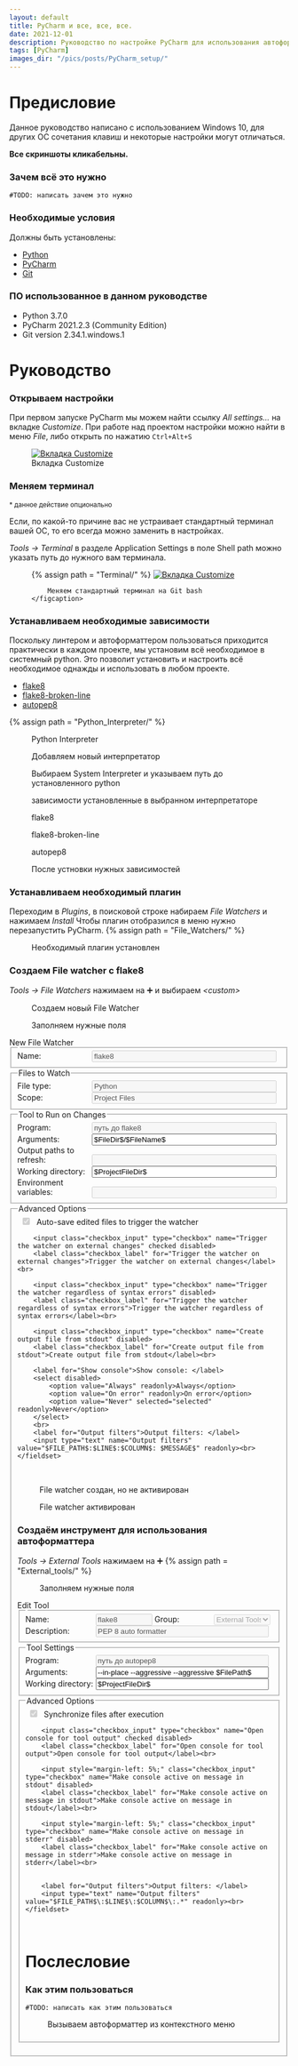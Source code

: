 ```yaml
---
layout: default
title: PyCharm и все, все, все.
date: 2021-12-01
description: Руководство по настройке PyCharm для использования автоформаттера autopep8 и линтера flake8
tags: [PyCharm]
images_dir: "/pics/posts/PyCharm_setup/"
---
```

# Предисловие
Данное руководство написано с использованием Windows 10, для других ОС сочетания клавиш и некоторые настройки могут отличаться.

**Все скриншоты кликабельны.**

### Зачем всё это нужно
    #TODO: написать зачем это нужно

### Необходимые условия
Должны быть установлены:
* [Python](https://www.python.org/downloads/)
* [PyCharm](https://www.jetbrains.com/ru-ru/pycharm/download/)
* [Git](https://git-scm.com/download/win)

### ПО использованное в данном руководстве
* Python 3.7.0
* PyCharm 2021.2.3 (Community Edition)
* Git version 2.34.1.windows.1


# Руководство
### Открываем настройки
При первом запуске PyCharm мы можем найти ссылку _All settings…_ на вкладке _Customize_.
При работе над проектом настройки можно найти в меню _File_, либо открыть по нажатию `Ctrl+Alt+S`
<figure>
    <a href="{{ page.images_dir | relative_url }}settings.png" target="_blank">
        <img src="{{ page.images_dir | relative_url }}settings.png" alt="Вкладка Customize"/>
    </a>
    <figcaption>
        Вкладка Customize
    </figcaption>
</figure>


### Меняем терминал
<small>* данное действие опционально</small>

Если, по какой-то причине вас не устраивает стандартный терминал вашей ОС, то его всегда можно заменить в настройках. 

_Tools -> Terminal_ в разделе Application Settings в поле Shell path можно указать путь до нужного вам терминала.
<figure>
    {% assign path = "Terminal/" %}
    <a href="{{ page.images_dir | relative_url }}{{ path }}1.png" target="_blank">
        <img src="{{ page.images_dir | relative_url }}{{ path }}1.png" alt="Вкладка Customize"/>
    </a>
    <figcaption>
        
        Меняем стандартный терминал на Git bash
    </figcaption>
</figure>

### Устанавливаем необходимые зависимости
Поскольку линтером и автоформаттером пользоваться приходится практически в каждом проекте, 
мы установим всё необходимое в системный python.
Это позволит установить и настроить всё необходимое однажды и использовать в любом проекте.

* [flake8](https://github.com/pycqa/flake8)
* [flake8-broken-line](https://github.com/wemake-services/flake8-broken-line)
* [autopep8](https://github.com/hhatto/autopep8)

<div class="fig_wrap">
    {% assign path = "Python_Interpreter/" %}
    <figure>
        <a href="{{ page.images_dir | relative_url }}{{ path }}1.png" target="_blank">
            <img src="{{ page.images_dir | relative_url }}{{ path }}1.png" alt=""/>
        </a>
        <figcaption>
            Python Interpreter
        </figcaption>
    </figure>
    <figure>
        <a href="{{ page.images_dir | relative_url }}{{ path }}2.png" target="_blank">
            <img src="{{ page.images_dir | relative_url }}{{ path }}2.png" alt=""/>
        </a>
        <figcaption>
            Добавляем новый интерпретатор
        </figcaption>
    </figure>
    <figure>
        <a href="{{ page.images_dir | relative_url }}{{ path }}3.png" target="_blank">
            <img src="{{ page.images_dir | relative_url }}{{ path }}3.png" alt=""/>
        </a>
        <figcaption>
            Выбираем System Interpreter и указываем путь до установленного python
        </figcaption>
    </figure>
    <figure>
        <a href="{{ page.images_dir | relative_url }}{{ path }}4.png" target="_blank">
            <img src="{{ page.images_dir | relative_url }}{{ path }}4.png" alt=""/>
        </a>
        <figcaption>
            зависимости установленные в выбранном интерпретаторе
        </figcaption>
    </figure>
    <figure>
        <a href="{{ page.images_dir | relative_url }}{{ path }}5.png" target="_blank">
            <img src="{{ page.images_dir | relative_url }}{{ path }}5.png" alt=""/>
        </a>
        <figcaption>
            flake8
        </figcaption>
    </figure>
    <figure>
        <a href="{{ page.images_dir | relative_url }}{{ path }}6.png" target="_blank">
            <img src="{{ page.images_dir | relative_url }}{{ path }}6.png" alt=""/>
        </a>
        <figcaption>
            flake8-broken-line
        </figcaption>
    </figure>
    <figure>
        <a href="{{ page.images_dir | relative_url }}{{ path }}7.png" target="_blank">
            <img src="{{ page.images_dir | relative_url }}{{ path }}7.png" alt=""/>
        </a>
        <figcaption>
            autopep8
        </figcaption>
    </figure>
    <figure>
        <a href="{{ page.images_dir | relative_url }}{{ path }}8.png" target="_blank">
            <img src="{{ page.images_dir | relative_url }}{{ path }}8.png" alt=""/>
        </a>
        <figcaption>
            После устновки нужных зависимостей
        </figcaption>
    </figure>
</div>

### Устанавливаем необходимый плагин
Переходим в _Plugins_, в поисковой строке набираем _File Watchers_ и нажимаем _Install_
Чтобы плагин отобразился в меню нужно перезапустить PyCharm.
{% assign path = "File_Watchers/" %}
<figure>
    <a href="{{ page.images_dir | relative_url }}{{ path }}0.png" target="_blank">
        <img src="{{ page.images_dir | relative_url }}{{ path }}0.png" alt=""/>
    </a>
    <figcaption>
        Необходимый плагин установлен
    </figcaption>
</figure>

### Создаем File watcher с flake8
_Tools -> File Watchers_ нажимаем на ➕ и выбираем _\<custom\>_
<div class="fig_wrap">
    <figure>
        <a href="{{ page.images_dir | relative_url }}{{ path }}1.png" target="_blank">
            <img src="{{ page.images_dir | relative_url }}{{ path }}1.png" alt=""/>
        </a>
        <figcaption>
            Создаем новый File Watcher
        </figcaption>
    </figure>
    <figure>
        <a href="{{ page.images_dir | relative_url }}{{ path }}2.png" target="_blank">
            <img src="{{ page.images_dir | relative_url }}{{ path }}2.png" alt=""/>
        </a>
        <figcaption>
            Заполняем нужные поля
        </figcaption>
    </figure>
</div>
<style>
    label, input {
        display: inline-block;
        width: 27.5%;
        text-align: left;
    }
    input {
        width: 70%;
    }
    .checkbox_label {
        width: 70%;
    }
    .checkbox_input {
        width: 5%;
    }
    .narrow {
        width: 23%;
    }
</style>
<form>
    New File Watcher
    <fieldset>
        <legend></legend>
        <label for="Name">Name: </label>
        <input type="text" name="Name" value="flake8" readonly disabled>
    </fieldset>
    <fieldset>
        <legend>Files to Watch</legend>
        <label for="File type">File type: </label>
        <input type="text" name="File type" value="Python" readonly disabled><br>
        <label for="Scope">Scope: </label>
        <input type="text" name="Scope" value="Project Files" readonly disabled><br>
    </fieldset>
    <fieldset>
        <legend>Tool to Run on Changes</legend>
        <label for="Program">Program: </label>
        <input type="text" name="Program" value="путь до flake8" readonly disabled><br>
        <label for="Arguments">Arguments: </label>
        <input type="text" name="Arguments" value="$FileDir$/$FileName$" readonly><br>
        <label for="Output paths to refresh">Output paths to refresh: </label>
        <input type="text" name="Output paths to refresh" value="" readonly disabled><br>
        <label for="Working directory">Working directory: </label>
        <input type="text" name="Working directory" value="$ProjectFileDir$" readonly><br>
        <label for="Environment variables">Environment variables: </label>
        <input type="text" name="Environment variables" value="" readonly disabled><br>
    </fieldset>
    <fieldset>
        <legend>Advanced Options</legend>
        <input class="checkbox_input" type="checkbox" name="Auto-save edited files to trigger the watcher" checked disabled>
        <label class="checkbox_label" for="Auto-save edited files to trigger the watcher">Auto-save edited files to trigger the watcher</label><br>

        <input class="checkbox_input" type="checkbox" name="Trigger the watcher on external changes" checked disabled>
        <label class="checkbox_label" for="Trigger the watcher on external changes">Trigger the watcher on external changes</label><br>

        <input class="checkbox_input" type="checkbox" name="Trigger the watcher regardless of syntax errors" disabled>
        <label class="checkbox_label" for="Trigger the watcher regardless of syntax errors">Trigger the watcher regardless of syntax errors</label><br>

        <input class="checkbox_input" type="checkbox" name="Create output file from stdout" disabled>
        <label class="checkbox_label" for="Create output file from stdout">Create output file from stdout</label><br>

        <label for="Show console">Show console: </label>
        <select disabled>
            <option value="Always" readonly>Always</option>
            <option value="On error" readonly>On error</option>
            <option value="Never" selected="selected" readonly>Never</option>
        </select>
        <br>
        <label for="Output filters">Output filters: </label>
        <input type="text" name="Output filters" value="$FILE_PATH$:$LINE$:$COLUMN$: $MESSAGE$" readonly><br>
    </fieldset>
</form>
<br>

<div class="fig_wrap">
    <figure>
        <a href="{{ page.images_dir | relative_url }}{{ path }}3.png" target="_blank">
            <img src="{{ page.images_dir | relative_url }}{{ path }}3.png" alt=""/>
        </a>
        <figcaption>
            File watcher создан, но не активирован
        </figcaption>
    </figure>
    <figure>
        <a href="{{ page.images_dir | relative_url }}{{ path }}4.png" target="_blank">
            <img src="{{ page.images_dir | relative_url }}{{ path }}4.png" alt=""/>
        </a>
        <figcaption>
            File watcher активирован
        </figcaption>
    </figure>
</div>

### Создаём инструмент для использования автоформаттера
_Tools -> External Tools_ нажимаем на ➕
{% assign path = "External_tools/" %}
<figure>
    <a href="{{ page.images_dir | relative_url }}{{ path }}1.png" target="_blank">
        <img src="{{ page.images_dir | relative_url }}{{ path }}1.png" alt=""/>
    </a>
    <figcaption>
        Заполняем нужные поля
    </figcaption>
</figure>
<form>
    Edit Tool
    <fieldset>
        <legend></legend>
        <label for="Name">Name: </label>
        <input class="narrow" type="text" name="Name" value="flake8" readonly disabled>
        <label class="narrow" for="Group">Group: </label>
        <select class="narrow" disabled>
            <option value="External Tools" selected="selected" readonly>External Tools</option>
        </select>
        <label for="Description">Description: </label>
        <input type="text" name="Description" value="PEP 8 auto formatter" readonly disabled>
    </fieldset>
    <fieldset>
        <legend>Tool Settings</legend>
        <label for="Program">Program: </label>
        <input type="text" name="Program" value="путь до autopep8" readonly disabled><br>
        <label for="Arguments">Arguments: </label>
        <input type="text" name="Arguments" value="--in-place --aggressive --aggressive $FilePath$" readonly><br>
        <label for="Working directory">Working directory: </label>
        <input type="text" name="Working directory" value="$ProjectFileDir$" readonly><br>
    </fieldset>
    <fieldset>
        <legend>Advanced Options</legend>
        <input class="checkbox_input" type="checkbox" name="Synchronize files after execution" checked disabled>
        <label class="checkbox_label" for="ASynchronize files after execution">Synchronize files after execution</label><br>

        <input class="checkbox_input" type="checkbox" name="Open console for tool output" checked disabled>
        <label class="checkbox_label" for="Open console for tool output">Open console for tool output</label><br>

        <input style="margin-left: 5%;" class="checkbox_input" type="checkbox" name="Make console active on message in stdout" disabled>
        <label class="checkbox_label" for="Make console active on message in stdout">Make console active on message in stdout</label><br>

        <input style="margin-left: 5%;" class="checkbox_input" type="checkbox" name="Make console active on message in stderr" disabled>
        <label class="checkbox_label" for="Make console active on message in stderr">Make console active on message in stderr</label><br>


        <label for="Output filters">Output filters: </label>
        <input type="text" name="Output filters" value="$FILE_PATH$\:$LINE$\:$COLUMN$\:.*" readonly><br>
    </fieldset>
</form>
<br>

# Послесловие
### Как этим пользоваться
    #TODO: написать как этим пользоваться

<figure>
    <a href="{{ page.images_dir | relative_url }}{{ path }}2.png" target="_blank">
        <img src="{{ page.images_dir | relative_url }}{{ path }}2.png" alt=""/>
    </a>
    <figcaption>
        Вызываем автоформаттер из контекстного меню
    </figcaption>
</figure>